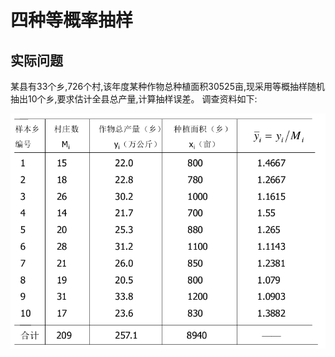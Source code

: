 # 四种等概率抽样

## 实际问题

某县有33个乡,726个村,该年度某种作物总种植面积30525亩,现采用等概抽样随机抽出10个乡,要求估计全县总产量,计算抽样误差。
调查资料如下:

![](data.png)

